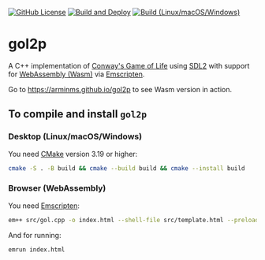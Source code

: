 [![GitHub License](https://img.shields.io/github/license/arminms/gol2p?logo=github&logoColor=lightgrey&color=yellow)](https://github.com/arminms/gol2p/blob/main/LICENSE)
[![Build and Deploy](https://github.com/arminms/gol2p/actions/workflows/wasm.yml/badge.svg)](https://github.com/arminms/gol2p/actions/workflows/wasm.yml)
[![Build (Linux/macOS/Windows)](https://github.com/arminms/gol2p/actions/workflows/cmake-multi-platform.yml/badge.svg)](https://github.com/arminms/gol2p/actions/workflows/cmake-multi-platform.yml)
# gol2p
A C++ implementation of [Conway's Game of Life](https://en.wikipedia.org/wiki/Conway%27s_Game_of_Life) using [SDL2](https://www.libsdl.org/) with support for [WebAssembly (Wasm)](https://en.wikipedia.org/wiki/WebAssembly) via [Emscripten](https://emscripten.org/).

Go to https://arminms.github.io/gol2p to see Wasm version in action.

## To compile and install ``gol2p``
### Desktop (Linux/macOS/Windows)
You need [CMake](https://cmake.org/) version 3.19 or higher:
```bash
cmake -S . -B build && cmake --build build && cmake --install build
```
### Browser (WebAssembly)
You need [Emscripten](https://emscripten.org/):
```bash
em++ src/gol.cpp -o index.html --shell-file src/template.html --preload-file src/font.ttf --use-port=sdl2 --use-port=sdl2_ttf -s ALLOW_MEMORY_GROWTH
```
And for running:
```bash
emrun index.html
```